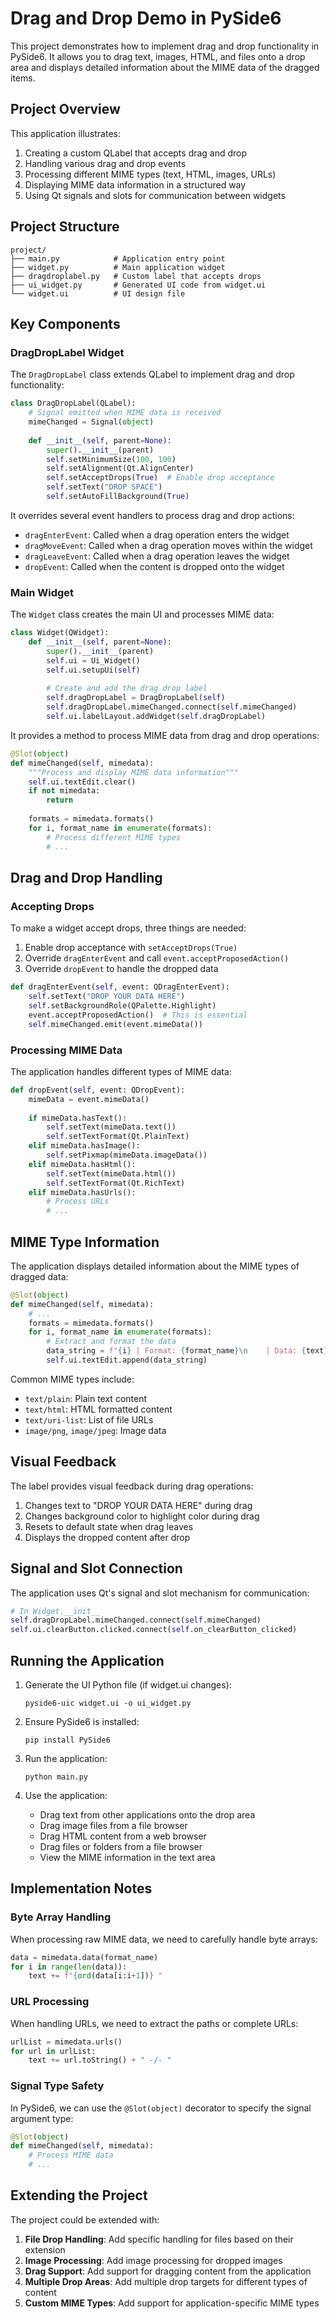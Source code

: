 # Drag and Drop Demo in PySide6

This project demonstrates how to implement drag and drop functionality in PySide6. It allows you to drag text, images, HTML, and files onto a drop area and displays detailed information about the MIME data of the dragged items.

## Project Overview

This application illustrates:
1. Creating a custom QLabel that accepts drag and drop
2. Handling various drag and drop events
3. Processing different MIME types (text, HTML, images, URLs)
4. Displaying MIME data information in a structured way
5. Using Qt signals and slots for communication between widgets

## Project Structure

```
project/
├── main.py            # Application entry point
├── widget.py          # Main application widget
├── dragdroplabel.py   # Custom label that accepts drops
├── ui_widget.py       # Generated UI code from widget.ui
└── widget.ui          # UI design file
```

## Key Components

### DragDropLabel Widget

The `DragDropLabel` class extends QLabel to implement drag and drop functionality:

```python
class DragDropLabel(QLabel):
    # Signal emitted when MIME data is received
    mimeChanged = Signal(object)
    
    def __init__(self, parent=None):
        super().__init__(parent)
        self.setMinimumSize(100, 100)
        self.setAlignment(Qt.AlignCenter)
        self.setAcceptDrops(True)  # Enable drop acceptance
        self.setText("DROP SPACE")
        self.setAutoFillBackground(True)
```

It overrides several event handlers to process drag and drop actions:

- `dragEnterEvent`: Called when a drag operation enters the widget
- `dragMoveEvent`: Called when a drag operation moves within the widget
- `dragLeaveEvent`: Called when a drag operation leaves the widget
- `dropEvent`: Called when the content is dropped onto the widget

### Main Widget

The `Widget` class creates the main UI and processes MIME data:

```python
class Widget(QWidget):
    def __init__(self, parent=None):
        super().__init__(parent)
        self.ui = Ui_Widget()
        self.ui.setupUi(self)
        
        # Create and add the drag drop label
        self.dragDropLabel = DragDropLabel(self)
        self.dragDropLabel.mimeChanged.connect(self.mimeChanged)
        self.ui.labelLayout.addWidget(self.dragDropLabel)
```

It provides a method to process MIME data from drag and drop operations:

```python
@Slot(object)
def mimeChanged(self, mimedata):
    """Process and display MIME data information"""
    self.ui.textEdit.clear()
    if not mimedata:
        return
    
    formats = mimedata.formats()
    for i, format_name in enumerate(formats):
        # Process different MIME types
        # ...
```

## Drag and Drop Handling

### Accepting Drops

To make a widget accept drops, three things are needed:

1. Enable drop acceptance with `setAcceptDrops(True)`
2. Override `dragEnterEvent` and call `event.acceptProposedAction()`
3. Override `dropEvent` to handle the dropped data

```python
def dragEnterEvent(self, event: QDragEnterEvent):
    self.setText("DROP YOUR DATA HERE")
    self.setBackgroundRole(QPalette.Highlight)
    event.acceptProposedAction()  # This is essential
    self.mimeChanged.emit(event.mimeData())
```

### Processing MIME Data

The application handles different types of MIME data:

```python
def dropEvent(self, event: QDropEvent):
    mimeData = event.mimeData()
    
    if mimeData.hasText():
        self.setText(mimeData.text())
        self.setTextFormat(Qt.PlainText)
    elif mimeData.hasImage():
        self.setPixmap(mimeData.imageData())
    elif mimeData.hasHtml():
        self.setText(mimeData.html())
        self.setTextFormat(Qt.RichText)
    elif mimeData.hasUrls():
        # Process URLs
        # ...
```

## MIME Type Information

The application displays detailed information about the MIME types of dragged data:

```python
@Slot(object)
def mimeChanged(self, mimedata):
    # ...
    formats = mimedata.formats()
    for i, format_name in enumerate(formats):
        # Extract and format the data
        data_string = f"{i} | Format: {format_name}\n    | Data: {text}\n------------"
        self.ui.textEdit.append(data_string)
```

Common MIME types include:
- `text/plain`: Plain text content
- `text/html`: HTML formatted content
- `text/uri-list`: List of file URLs
- `image/png`, `image/jpeg`: Image data

## Visual Feedback

The label provides visual feedback during drag operations:

1. Changes text to "DROP YOUR DATA HERE" during drag
2. Changes background color to highlight color during drag
3. Resets to default state when drag leaves
4. Displays the dropped content after drop

## Signal and Slot Connection

The application uses Qt's signal and slot mechanism for communication:

```python
# In Widget.__init__
self.dragDropLabel.mimeChanged.connect(self.mimeChanged)
self.ui.clearButton.clicked.connect(self.on_clearButton_clicked)
```

## Running the Application

1. Generate the UI Python file (if widget.ui changes):
   ```
   pyside6-uic widget.ui -o ui_widget.py
   ```

2. Ensure PySide6 is installed:
   ```
   pip install PySide6
   ```

3. Run the application:
   ```
   python main.py
   ```

4. Use the application:
   - Drag text from other applications onto the drop area
   - Drag image files from a file browser
   - Drag HTML content from a web browser
   - Drag files or folders from a file browser
   - View the MIME information in the text area

## Implementation Notes

### Byte Array Handling

When processing raw MIME data, we need to carefully handle byte arrays:

```python
data = mimedata.data(format_name)
for i in range(len(data)):
    text += f"{ord(data[i:i+1])} "
```

### URL Processing

When handling URLs, we need to extract the paths or complete URLs:

```python
urlList = mimedata.urls()
for url in urlList:
    text += url.toString() + " -/- "
```

### Signal Type Safety

In PySide6, we can use the `@Slot(object)` decorator to specify the signal argument type:

```python
@Slot(object)
def mimeChanged(self, mimedata):
    # Process MIME data
    # ...
```

## Extending the Project

The project could be extended with:

1. **File Drop Handling**: Add specific handling for files based on their extension
2. **Image Processing**: Add image processing for dropped images
3. **Drag Support**: Add support for dragging content from the application
4. **Multiple Drop Areas**: Add multiple drop targets for different types of content
5. **Custom MIME Types**: Add support for application-specific MIME types